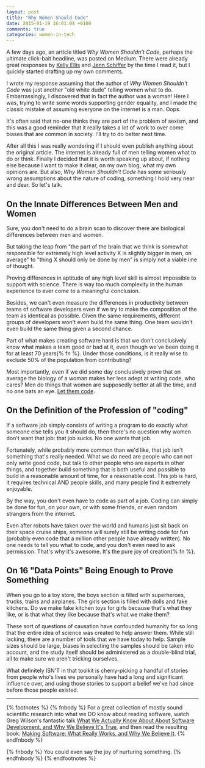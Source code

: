 ```yaml
---
layout: post
title: "Why Women Should Code"
date: 2015-01-19 16:01:04 +0100
comments: true
categories: women-in-tech
---
```

A few days ago, an article titled _Why Women Shouldn't Code_, perhaps the ultimate click-bait
headline, was posted on Medium. There were already great responses by
[Kelly Ellis](https://medium.com/@hardaway/why-women-shouldnt-code-82205165e64a) and
[Jenn Schiffer](http://negativitysandwiches.com/post/108299473795/a-quick-and-dirty-annotation-of-why-women)
by the time I read it, but I quickly started drafting up my own comments.

I wrote my response assuming that the author of _Why Women Shouldn't Code_ was just another "old
white dude" telling women what to do. Embarrassingly, I discovered that in fact the author was a
woman! Here I was, trying to write some words supporting gender equality, and I made the classic
mistake of assuming everyone on the internet is a man. Oops.

It's often said that no-one thinks they are part of the problem of sexism, and this was a good
reminder that it really takes a lot of work to over come biases that are common in society. I'll try
to do better next time.

After all this I was really wondering if I should even publish anything about the original
article. The internet is already full of men telling women what to do or think. Finally I decided
that it is worth speaking up about, if nothing else because I want to make it clear, on my own blog,
what my own opinions are. But also, _Why Women Shouldn't Code_ has some seriously wrong assumptions
about the nature of coding, something I hold very near and dear. So let's talk.

## On the Innate Differences Between Men and Women
Sure, you don't need to do a brain scan to discover there are biological differences between men and
women.

But taking the leap from "the part of the brain that we think is somewhat responsible for extremely
high level activity X is slightly bigger in men, on average" to "thing X should only be done by men"
is simply not a viable line of thought.

Proving differences in aptitude of any high level skill is almost impossible to support with
science. There is way too much complexity in the human experience to ever come to a meaningful
conclusion.

Besides, we can't even measure the differences in productivity between teams of software developers
even if we try to make the composition of the team as identical as possible. Given the same
requirements, different groups of developers won't even build the same thing. One team wouldn't
even build the same thing given a second chance.

Part of what makes creating software hard is that we don't conclusively know what makes a team good
or bad at it, even though we've been doing it for at least 70 years{% fn %}. Under those conditions, is
it really wise to exclude 50% of the population from contributing?

Most importantly, even if we did some day conclusively prove that on average the biology of a woman
makes her less adept at writing code, who cares? Men do things that women are supposedly better at
all the time, and no one bats an eye. [Let them code](https://www.youtube.com/watch?v=kRUS8Zvg3sg).

## On the Definition of the Profession of "coding"

If a software job simply consists of writing a program to do exactly what someone else tells
you it should do, then there's no question why women don't want that job: that job sucks. No
one wants that job.

Fortunately, while probably more common than we'd like, that job isn't something that's
really needed. What we _do_ need are people who can not only write good code, but talk to other people
who are experts in other things, and together build something that is both useful and possible to
build in a reasonable amount of time, for a reasonable cost. This job is hard, it requires technical
AND people skills, and many people find it extremely enjoyable.

By the way, you don't even have to code as part of a job. Coding can simply be done for fun, on your
own, or with some friends, or even random strangers from the internet.

Even after robots have taken over the world and humans just sit back on their space cruise ships,
someone will surely still be writing code for fun (probably even code that a million other people
have already written). No one needs to tell you what to code, and you don't even need to ask
permission.  That's why it's awesome. It's the pure joy of creation{% fn %}.

## On 16 "Data Points" Being Enough to Prove Something

When you go to a toy store, the boys section is filled with superheroes, trucks, trains and
airplanes. The girls section is filled with dolls and fake kitchens. Do we make fake kitchen toys
for girls because that's what they like, or is that what they like because that's what we make them?

These sort of questions of causation have confounded humanity for so long that the entire idea of
science was created to help answer them. While still lacking, there are a number of tools that we
have today to help. Sample sizes should be large, biases in selecting the samples should be taken
into account, and the study itself should be administered as a double-blind trial, all to make sure
we aren't tricking ourselves.

What definitely ISN'T in that toolkit is cherry-picking a handful of stories from people who's lives
we personally have had a long and significant influence over, and using those stories to support a
belief we've had since before those people existed.

- - -

{% footnotes %}
{% fnbody %}
For a great collection of mostly sound scientific research into what we DO know about reading
software, watch Greg Wilson's fantastic talk
<a href="https://vimeo.com/9270320">What We Actually Know About About Software Development, and Why We Believe It's True</a>,
and then read the resulting book: <a href="https://www.goodreads.com/book/show/8553359-making-software">Making Software: What Really Works, and Why We Believe It</a>.
{% endfnbody %}

{% fnbody %}
You could even say the joy of nurturing something.
{% endfnbody %}
{% endfootnotes %}
